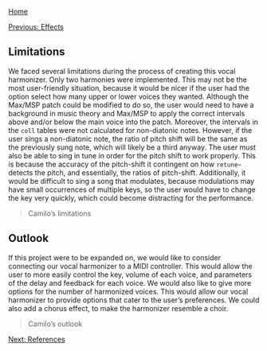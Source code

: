 [Home](./index.md)


[Previous: Effects](./effects.md)

## Limitations
We faced several limitations during the process of creating this vocal harmonizer. Only two harmonies were implemented. This may not be the most user-friendly situation, because it would be nicer if the user had the option select how many upper or lower voices they wanted. Although the Max/MSP patch could be modified to do so, the user would need to have a background in music theory and Max/MSP to apply the correct intervals above and/or below the main voice into the patch. Moreover, the intervals in the `coll` tables were not calculated for non-diatonic notes. However, if the user sings a non-diatonic note, the ratio of pitch shift will be the same as the previously sung note, which will likely be a third anyway. The user must also be able to sing in tune in order for the pitch shift to work properly. This is because the accuracy of the pitch-shift it contingent on how `retune~` detects the pitch, and essentially, the ratios of pitch-shift. Additionally, it would be difficult to sing a song that modulates, because modulations may have small occurrences of multiple keys, so the user would have to change the key very quickly, which could become distracting for the performance.

> Camilo’s limitations

## Outlook
If this project were to be expanded on, we would like to consider connecting our vocal harmonizer to a MIDI controller. This would allow the user to more easily control the key, volume of each voice, and parameters of the delay and feedback for each voice. We would also like to give more options for the number of harmonized voices. This would allow our vocal harmonizer to provide options that cater to the user’s preferences. We could also add a chorus effect, to make the harmonizer resemble a choir.

> Camilo’s outlook



[Next: References](./references.md)
